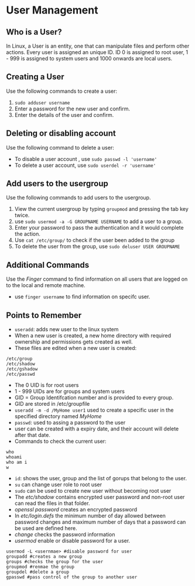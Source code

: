 # User Management
## Who is a User?
In Linux, a User is an entity, one that can manipulate files and perform other actions. Every user is assigned an unique ID. ID 0 is assigned to root user, 1 - 999 is assigned to system users and 1000 onwards are local users.

## Creating a User
Use the following commands to create a user:
1) `sudo adduser username`
2) Enter a password for the new user and confirm.
3) Enter the details of the user and confirm.

## Deleting or disabling  account
Use the following command to delete a user:
- To disable a user account , use `sudo passwd -l 'username'`
- To delete a user account, use `sudo userdel -r 'username'`

## Add users to the usergroup
Use the following commands to add users to the usergroup.
1) View the current usergroup by typing `groupmod` and pressing the tab key twice.
2) use `sudo usermod -a -G GROUPNAME USERNAME` to add a user to a group.
3) Enter your password to pass the authentication and it would complete the action.
4) Use `cat /etc/group/` to check if the user been added to the group
5) To delete the user from the group, use `sudo deluser USER GROUPNAME`

## Additional Commands
Use the *Finger* command to find information on all users that are logged on to the local and remote machine.
- use `finger username` to find information on specifc user.

## Points to Remember
- `useradd`: adds new user to the linux system
- When a new user is created, a new home directory with required ownership and permissions gets created as well.
- These files are edited when a new user is created:
```
/etc/group
/etc/shadow
/etc/gshadow
/etc/passwd
```
- The 0 UID is for root users
- 1 - 999 UIDs are for groups and system users
- GID = Group Identifcation number and is provided to every group.
- GID are stored in /etc/groupfile
- `useradd -m -d /MyHome user1` used to create a specific user in the specified directory named *MyHome*
- `passwd`: used to assing a password to the user
- user can be created with a expiry date, and their account will delete after that date.
- Commands to check the current user:
```
who
whoami
who am i
w
```
- `id`: shows the user, group and the list of gorups that belong to the user.
- `su` can change user role to root user
- `sudo` can be used to create new user without becoming root user
- The *etc/shadow* contains encrypted user password and non-root user can read the files in that folder.
- *openssl password* creates an encrypted password
- In *etc/login.defs* the minimum number of day allowed between password changes and maximum number of days that a password can be used are defined here.
- *change* checks the password information
- *usermod* enable or disable password for a user.
```
usermod -L <usernmae> #disable password for user
groupadd #creates a new group
groups #checks the group for the user
groupmod #renmae the group
groupdel #delete a group
gpasswd #pass control of the group to another user
```
